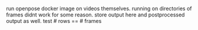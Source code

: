 run openpose docker image on videos themselves. running on directories of frames didnt work for some reason. store output here and postprocessed output as well. test # rows == # frames
